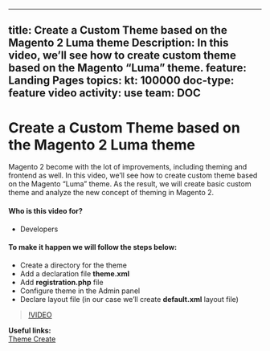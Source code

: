 
---
title: Create a Custom Theme based on the Magento 2 Luma theme
Description: In this video, we’ll see how to create custom theme based on the Magento “Luma” theme.
feature: Landing Pages
topics:
kt: 100000
doc-type: feature video
activity: use
team: DOC
---
# Create a Custom Theme based on the Magento 2 Luma theme

Magento 2 become with the lot of improvements, including theming and frontend as well. In this video, we’ll see how to create custom theme based on the Magento “Luma” theme. As the result, we will create basic custom theme and analyze the new concept of theming in Magento 2.

#### Who is this video for?
* Developers

#### To make it happen we will follow the steps below:
* Create a directory for the theme
* Add a declaration file **theme.xml**
* Add **registration.php** file
* Configure theme in the Admin panel
* Declare layout file (in our case we’ll create **default.xml** layout file)

>[!VIDEO](https://video.tv.adobe.com/v/35756)

**Useful links:**
<br/>
[Theme Create](https://devdocs.magento.com/guides/v2.4/frontend-dev-guide/themes/theme-create.html)
